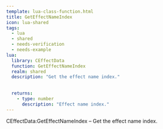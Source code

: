 ```yaml
---
template: lua-class-function.html
title: GetEffectNameIndex
icon: lua-shared
tags:
  - lua
  - shared
  - needs-verification
  - needs-example
lua:
  library: CEffectData
  function: GetEffectNameIndex
  realm: shared
  description: "Get the effect name index."
  
  
  returns:
    - type: number
      description: "Effect name index."
---
```


<div class="lua__search__keywords">
CEffectData:GetEffectNameIndex &#x2013; Get the effect name index.
</div>
